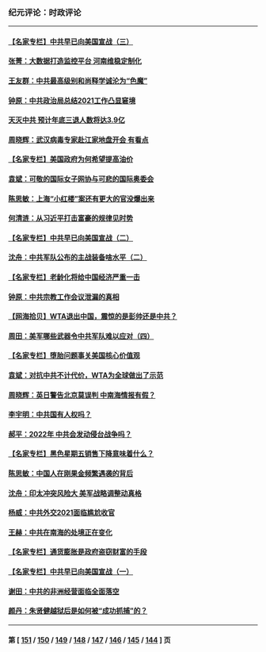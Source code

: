 ### 纪元评论：时政评论
---
#### [【名家专栏】中共早已向美国宣战（三）](../../pages/nsc1025/n13422075.md) 
#### [张菁：大数据打造监控平台 河南维稳定制化](../../pages/nsc1025/n13422428.md) 
#### [王友群：中共最高级别和尚释学诚沦为“色魔”](../../pages/nsc1025/n13420416.md) 
#### [钟原：中共政治局总结2021工作凸显窘境](../../pages/nsc1025/n13420511.md) 
#### [天灭中共 预计年底三退人数将达3.9亿](../../pages/nsc1025/n13421120.md) 
#### [周晓辉：武汉病毒专家赴江家地盘开会 有看点](../../pages/nsc1025/n13420306.md) 
#### [【名家专栏】美国政府为何希望提高油价](../../pages/nsc1025/n13418977.md) 
#### [袁斌：可敬的国际女子网协与可悲的国际奥委会](../../pages/nsc1025/n13419562.md) 
#### [陈思敏：上海“小红楼”案还有更大的官没爆出来](../../pages/nsc1025/n13419407.md) 
#### [何清涟：从习近平打击富豪的规律见时势](../../pages/nsc1025/n13418943.md) 
#### [【名家专栏】中共早已向美国宣战（二）](../../pages/nsc1025/n13418266.md) 
#### [沈舟：中共军队公布的主战装备啥水平（二）](../../pages/nsc1025/n13418459.md) 
#### [【名家专栏】老龄化将给中国经济严重一击](../../pages/nsc1025/n13418259.md) 
#### [钟原：中共宗教工作会议泄漏的真相](../../pages/nsc1025/n13417312.md) 
#### [【网海拾贝】WTA退出中国，震惊的是彭帅还是中共？](../../pages/nsc1025/n13416575.md) 
#### [周田：美军哪些武器令中共军队难以应对（四）](../../pages/nsc1025/n13416147.md) 
#### [【名家专栏】堕胎问题事关美国核心价值观](../../pages/nsc1025/n13416925.md) 
#### [袁斌：对抗中共不计代价，WTA为全球做出了示范](../../pages/nsc1025/n13416547.md) 
#### [周晓辉：英日警告北京莫误判 中南海情报有假？](../../pages/nsc1025/n13415531.md) 
#### [李宇明：中共国有人权吗？](../../pages/nsc1025/n13415830.md) 
#### [郝平：2022年 中共会发动侵台战争吗？](../../pages/nsc1025/n13415815.md) 
#### [【名家专栏】黑色星期五销售下降意味着什么？](../../pages/nsc1025/n13415102.md) 
#### [陈思敏：中国人在刚果金频繁遇袭的背后](../../pages/nsc1025/n13414341.md) 
#### [沈舟：印太冲突风险大 美军战略调整动真格](../../pages/nsc1025/n13413327.md) 
#### [杨威：中共外交2021面临尴尬收官](../../pages/nsc1025/n13414018.md) 
#### [王赫：中共在南海的处境正在变化](../../pages/nsc1025/n13414005.md) 
#### [【名家专栏】通货膨胀是政府盗窃财富的手段](../../pages/nsc1025/n13412653.md) 
#### [【名家专栏】中共早已向美国宣战（一）](../../pages/nsc1025/n13412647.md) 
#### [谢田：中共的非洲经营面临全面落空](../../pages/nsc1025/n13413249.md) 
#### [颜丹：朱贤健越狱后是如何被“成功抓捕”的？](../../pages/nsc1025/n13413115.md) 

---
#### 第 [ [151](./151.md) / [150](./150.md) / [149](./149.md) / [148](./148.md) / [147](./147.md) / [146](./146.md) / [145](./145.md) / [144](./144.md) ] 页
